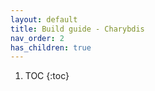 ```yaml
---
layout: default
title: Build guide - Charybdis
nav_order: 2
has_children: true
---
```


1. TOC
{:toc}

